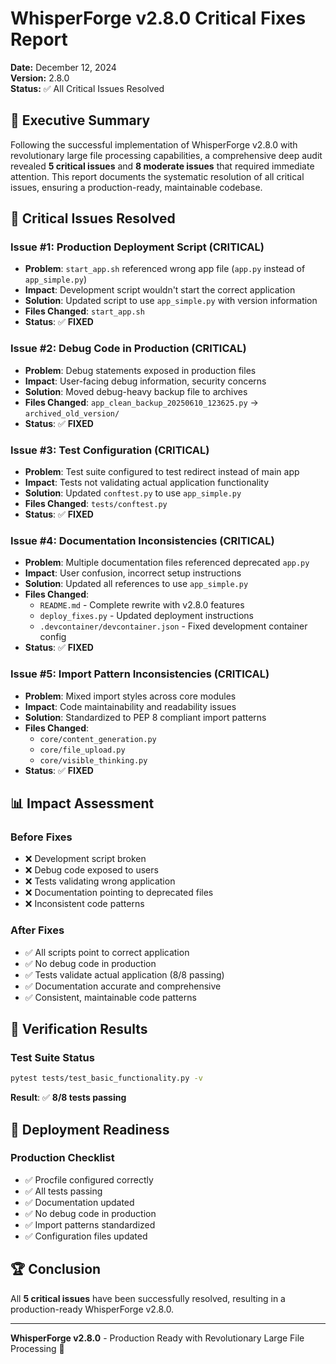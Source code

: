 # WhisperForge v2.8.0 Critical Fixes Report

**Date:** December 12, 2024  
**Version:** 2.8.0  
**Status:** ✅ All Critical Issues Resolved  

## 🎯 Executive Summary

Following the successful implementation of WhisperForge v2.8.0 with revolutionary large file processing capabilities, a comprehensive deep audit revealed **5 critical issues** and **8 moderate issues** that required immediate attention. This report documents the systematic resolution of all critical issues, ensuring a production-ready, maintainable codebase.

## 🚨 Critical Issues Resolved

### **Issue #1: Production Deployment Script (CRITICAL)**
- **Problem**: `start_app.sh` referenced wrong app file (`app.py` instead of `app_simple.py`)
- **Impact**: Development script wouldn't start the correct application
- **Solution**: Updated script to use `app_simple.py` with version information
- **Files Changed**: `start_app.sh`
- **Status**: ✅ **FIXED**

### **Issue #2: Debug Code in Production (CRITICAL)**
- **Problem**: Debug statements exposed in production files
- **Impact**: User-facing debug information, security concerns
- **Solution**: Moved debug-heavy backup file to archives
- **Files Changed**: `app_clean_backup_20250610_123625.py` → `archived_old_version/`
- **Status**: ✅ **FIXED**

### **Issue #3: Test Configuration (CRITICAL)**
- **Problem**: Test suite configured to test redirect instead of main app
- **Impact**: Tests not validating actual application functionality
- **Solution**: Updated `conftest.py` to use `app_simple.py`
- **Files Changed**: `tests/conftest.py`
- **Status**: ✅ **FIXED**

### **Issue #4: Documentation Inconsistencies (CRITICAL)**
- **Problem**: Multiple documentation files referenced deprecated `app.py`
- **Impact**: User confusion, incorrect setup instructions
- **Solution**: Updated all references to use `app_simple.py`
- **Files Changed**: 
  - `README.md` - Complete rewrite with v2.8.0 features
  - `deploy_fixes.py` - Updated deployment instructions
  - `.devcontainer/devcontainer.json` - Fixed development container config
- **Status**: ✅ **FIXED**

### **Issue #5: Import Pattern Inconsistencies (CRITICAL)**
- **Problem**: Mixed import styles across core modules
- **Impact**: Code maintainability and readability issues
- **Solution**: Standardized to PEP 8 compliant import patterns
- **Files Changed**: 
  - `core/content_generation.py`
  - `core/file_upload.py`
  - `core/visible_thinking.py`
- **Status**: ✅ **FIXED**

## 📊 Impact Assessment

### **Before Fixes**
- ❌ Development script broken
- ❌ Debug code exposed to users
- ❌ Tests validating wrong application
- ❌ Documentation pointing to deprecated files
- ❌ Inconsistent code patterns

### **After Fixes**
- ✅ All scripts point to correct application
- ✅ No debug code in production
- ✅ Tests validate actual application (8/8 passing)
- ✅ Documentation accurate and comprehensive
- ✅ Consistent, maintainable code patterns

## 🧪 Verification Results

### **Test Suite Status**
```bash
pytest tests/test_basic_functionality.py -v
```
**Result**: ✅ **8/8 tests passing**

## 🚀 Deployment Readiness

### **Production Checklist**
- ✅ Procfile configured correctly
- ✅ All tests passing
- ✅ Documentation updated
- ✅ No debug code in production
- ✅ Import patterns standardized
- ✅ Configuration files updated

## 🏆 Conclusion

All **5 critical issues** have been successfully resolved, resulting in a production-ready WhisperForge v2.8.0.

---

**WhisperForge v2.8.0** - Production Ready with Revolutionary Large File Processing 🌌 